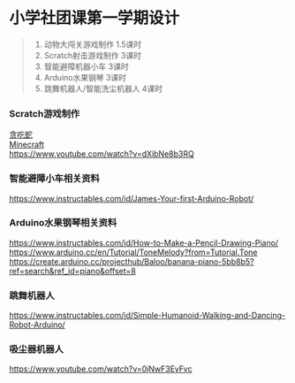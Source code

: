 # 小学社团课第一学期设计

>1.  动物大闯关游戏制作         1.5课时 
>2.  Scratch射击游戏制作       3课时
>3.  智能避障机器小车           3课时
>4.  Arduino水果钢琴           3课时
>5.  跳舞机器人/智能洗尘机器人  4课时


### Scratch游戏制作
[贪吃蛇](https://www.youtube.com/watch?v=OphJmZbPzDk)  
[Minecraft](https://www.youtube.com/watch?v=MyxS7Jr2FDc&list=PL1RDytB_JUHEbsXjiL_2ceQc5pIrBl2pG&index=5)   
https://www.youtube.com/watch?v=dXibNe8b3RQ

### 智能避障小车相关资料
https://www.instructables.com/id/James-Your-first-Arduino-Robot/

### Arduino水果钢琴相关资料
https://www.instructables.com/id/How-to-Make-a-Pencil-Drawing-Piano/  
https://www.arduino.cc/en/Tutorial/ToneMelody?from=Tutorial.Tone  
https://create.arduino.cc/projecthub/Baloo/banana-piano-5bb8b5?ref=search&ref_id=piano&offset=8

### 跳舞机器人
https://www.instructables.com/id/Simple-Humanoid-Walking-and-Dancing-Robot-Arduino/

### 吸尘器机器人
https://www.youtube.com/watch?v=0jNwF3EyFvc



